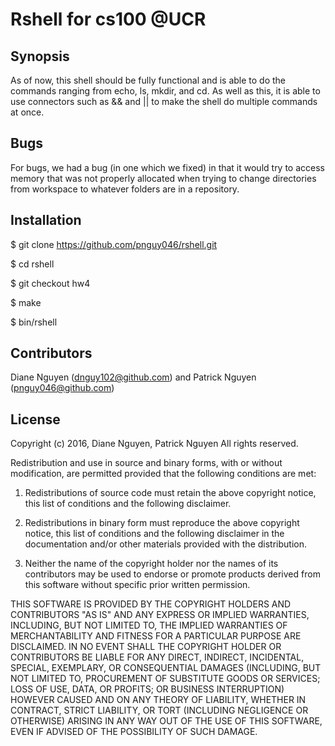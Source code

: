 # Rshell for cs100 @UCR


## Synopsis

As of now, this shell should be fully functional and is able to do the commands ranging from echo, ls, mkdir, and cd. As well as this, it is able to use connectors such as && and || to make the shell do multiple commands at once.

## Bugs

For bugs, we had a bug (in one which we fixed) in that it would try to access memory that was not properly allocated when trying to change directories from workspace to whatever folders are in a repository.

## Installation

$ git clone https://github.com/pnguy046/rshell.git

$ cd rshell

$ git checkout hw4

$ make

$ bin/rshell

## Contributors

Diane Nguyen (dnguy102@github.com) and Patrick Nguyen (pnguy046@github.com)

## License

Copyright (c) 2016, Diane Nguyen, Patrick Nguyen
All rights reserved.

Redistribution and use in source and binary forms, with or without modification, are permitted provided that the following conditions are met:

1. Redistributions of source code must retain the above copyright notice, this list of conditions and the following disclaimer.

2. Redistributions in binary form must reproduce the above copyright notice, this list of conditions and the following disclaimer in the documentation and/or other materials provided with the distribution.

3. Neither the name of the copyright holder nor the names of its contributors may be used to endorse or promote products derived from this software without specific prior written permission.

THIS SOFTWARE IS PROVIDED BY THE COPYRIGHT HOLDERS AND CONTRIBUTORS "AS IS" AND ANY EXPRESS OR IMPLIED WARRANTIES, INCLUDING, BUT NOT LIMITED TO, THE IMPLIED WARRANTIES OF MERCHANTABILITY AND FITNESS FOR A PARTICULAR PURPOSE ARE DISCLAIMED. IN NO EVENT SHALL THE COPYRIGHT HOLDER OR CONTRIBUTORS BE LIABLE FOR ANY DIRECT, INDIRECT, INCIDENTAL, SPECIAL, EXEMPLARY, OR CONSEQUENTIAL DAMAGES (INCLUDING, BUT NOT LIMITED TO, PROCUREMENT OF SUBSTITUTE GOODS OR SERVICES; LOSS OF USE, DATA, OR PROFITS; OR BUSINESS INTERRUPTION) HOWEVER CAUSED AND ON ANY THEORY OF LIABILITY, WHETHER IN CONTRACT, STRICT LIABILITY, OR TORT (INCLUDING NEGLIGENCE OR OTHERWISE) ARISING IN ANY WAY OUT OF THE USE OF THIS SOFTWARE, EVEN IF ADVISED OF THE POSSIBILITY OF SUCH DAMAGE.

